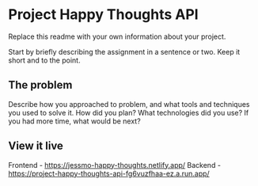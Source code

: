 # Project Happy Thoughts API

Replace this readme with your own information about your project.

Start by briefly describing the assignment in a sentence or two. Keep it short and to the point.

## The problem

Describe how you approached to problem, and what tools and techniques you used to solve it. How did you plan? What technologies did you use? If you had more time, what would be next?

## View it live

Frontend - https://jessmo-happy-thoughts.netlify.app/
Backend - https://project-happy-thoughts-api-fg6vuzfhaa-ez.a.run.app/
